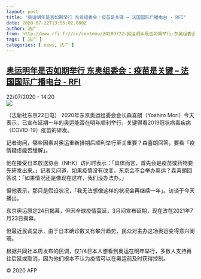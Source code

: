 ```yaml
---
layout: post
title: "奥运明年是否如期举行 东奥组委会：疫苗是关键 – 法国国际广播电台 - RFI"
date: 2020-07-22T13:55:02.000Z
author: 法广
from: http://www.rfi.fr//cn/contenu/20200722-奥运明年是否如期举行-东奥组委会疫苗是关键
tags: [ 法广 ]
categories: [ news, 法广 ]
---
```

<!--1595426102000-->
[奥运明年是否如期举行 东奥组委会：疫苗是关键 – 法国国际广播电台 - RFI](http://www.rfi.fr//cn/contenu/20200722-%E5%A5%A5%E8%BF%90%E6%98%8E%E5%B9%B4%E6%98%AF%E5%90%A6%E5%A6%82%E6%9C%9F%E4%B8%BE%E8%A1%8C-%E4%B8%9C%E5%A5%A5%E7%BB%84%E5%A7%94%E4%BC%9A%E7%96%AB%E8%8B%97%E6%98%AF%E5%85%B3%E9%94%AE)
------

<div>
<div>22/07/2020 - 14:20</div><img src="https://s.rfi.fr/media/display/717ca2d4-cc19-11ea-afea-005056bf87d6/w:310/p:16x9/int0007b.200722202002.jpg"><div class="t-content__body u-clearfix"><div class="m-interstitial"></div><p>（法新社东京22日电）    2020年东京奥运组委会会长森喜朗（Yoshiro Mori）今天表示，已宣布延期一年的奥运能否在明年顺利举行，关键得看2019冠状病毒疾病（COVID-19）疫苗的研发。</p><p>    记者询问，哪些因素对奥运重新排期后顺利举行至关重要？森喜朗回答，要看「疫情疑虑能否缓解」。</p><p>    他在接受日本放送协会（NHK）访问时表示：「具体而言，首先会是疫苗或药物要先研发出来。」记者又问道，如果疫情没有改变，东京会不会举办奥运？森喜朗回答说：「如果情况还是像现在这样，我们没办法办。」</p><p>    但他表示，那只是假设状况，「我无法想像这样的状况会再继续一年」。访谈于今天播出。</p><p>    东京奥运原定24日揭幕，但因全球疫情蔓延，3月间宣布延期，现在改在2021年7月23日揭幕。</p><p>    但最近民调显示，由于日本确诊数又有攀升趋势，民众对主办这场奥运变得意兴阑珊。</p><p>    根据共同社本周发布的民调，仅1/4日本人想看到奥运在明年举行，多数人支持再往后延或取消，因为他们根本不认为疫情可以在奥运前及时获得控制。</p><p class="t-copyright">© 2020 AFP</p>        </div>
</div>
